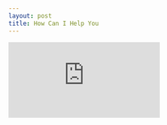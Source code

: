 ```yaml
---
layout: post
title: How Can I Help You
---
```


<iframe src="https://www.youtube.com/embed/42UG2qzBn-M" frameborder="0" allow="accelerometer; autoplay; clipboard-write; encrypted-media; gyroscope; picture-in-picture" allowfullscreen></iframe>